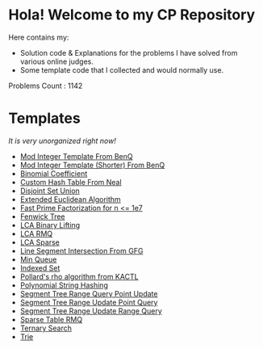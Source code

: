 # Hola! Welcome to my CP Repository

Here contains my:
- Solution code & Explanations for the problems I have solved from various online judges.
- Some template code that I collected and would normally use.

Problems Count : 1142

# Templates
*It is very unorganized right now!*
- [Mod Integer Template From BenQ](./Templates/ModIntBenq.md)
- [Mod Integer Template (Shorter) From BenQ](./Templates/ModIntShortBenq.md)
- [Binomial Coefficient](./Templates/binomial_coefficient.md)
- [Custom Hash Table From Neal](./Templates/custom_hash_table.md)
- [Disjoint Set Union](./Templates/dsu.md)
- [Extended Euclidean Algorithm](./Templates/extended_euclidean_algorithm.md)
- [Fast Prime Factorization for n <= 1e7](./Templates/fast_pf_sieve.md)
- [Fenwick Tree](./Templates/fenwick_tree.md)
- [LCA Binary Lifting](./Templates/lca_blift.md)
- [LCA RMQ](./Templates/lca_rmq.md)
- [LCA Sparse](./Templates/lca_sparse.md)
- [Line Segment Intersection From GFG](./Templates/line_segment_intersection.md)
- [Min Queue](./Templates/min_queue.md)
- [Indexed Set](./Templates/order_statistics_tree.md)
- [Pollard's rho algorithm from KACTL](./Templates/pollard_rho.md)
- [Polynomial String Hashing](./Templates/poly_hash.md)
- [Segment Tree Range Query Point Update](./Templates/segtree_rqpu.md)
- [Segment Tree Range Update Point Query](./Templates/segtree_rupq.md)
- [Segment Tree Range Update Range Query](./Templates/segtree_rurq.md)
- [Sparse Table RMQ](./Templates/sparse_table_rmq.md)
- [Ternary Search](./Templates/ternary_search.md)
- [Trie](./Templates/trie.md)